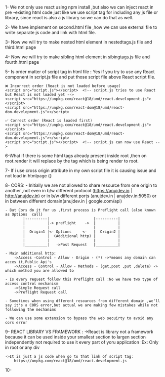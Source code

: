 1- We not only use react using npm install ,but also we can inject react in pre -existing html code just like we use script tag for including any js file or library, since react is also a js library so we can do that as well.

2- We have implement on second.html file ,how we can use external file to write separate js code and link with html file.

3- Now we will try to make nested html element in nestedtags.js file and third.html page

4- Now we will try to make sibling html element in sibingtags.js file and fourth.html page

5- Is order matter of script tag in html file : Yes if you try to use any React component in script.js file and put those script file above React script file.

    ❌ Incorrect order (React is not loaded before usage)
    <script src="script.js"></script>  <!-- script.js tries to use React but React is not loaded yet -->
    <script src="https://unpkg.com/react@18/umd/react.development.js"></script>
    <script src="https://unpkg.com/react-dom@18/umd/react-dom.development.js"></script>

    ✅ Correct order (React is loaded first)
    <script src="https://unpkg.com/react@18/umd/react.development.js"></script>
    <script src="https://unpkg.com/react-dom@18/umd/react-dom.development.js"></script>
    <script src="script.js"></script>  <!-- script.js can now use React -->

6-What if there is some html tags already present inside root ,then on root.render it will replace by the 
    tag which is being render to root.

7- If i use cross origin attribute in my own script file it is causing issue and not load in htmlpage {<script crossorigin src="siblingtag1.js"></script>}

8- CORS: 
    - Initially we are not allowed to share resource from one origin to another ,not
        even in b/w different protocol (https://anujdev.in | http://anujdev.in) or in b/w different ports (anujdev.in | anujdev.in:5050) or in between different domain(anujdev.in | google.com/api)

    - But Cors do it for us ,first process is Preflight call (also known as Options  call) 
            |----------|                    |----------|
            |          |-> preflight    ->  |          |
            |          |                    |          |
            |  Origin1 |<- Options     <-   |  Origin2 |
            |          |  (Additional http) |          |
            |          |                    |          |
            |__________|   ->Post Request   |__________|
           
    - Main additional http: 
        ->Access -Control - Allow - Origin - (*) ->*means any domain can acces it,Public Api's
        ->Access - Control - Allow - Methods - (get,post ,put ,delete) -> which method you are allowed to 

    - Is every request follow this Preflight call :No we have two type of access control mechanism
        ->Simple Request call
        ->Preflight Request call

    - Sometimes when using dfferent resources from different domain ,we'll say it's a CORS error,but actual we are making few mistakes while not following the mechanims

    - We can use some extension to bypass the web secuirty to avoid any cors error


9- REACT LIBRARY VS FRAMEWORK :
    ->React is library not a framework because it can be used inside your smallest section to largen section 
        independently not required to use it every part of yoru application :Ex: Only in root or any div
    
    ->It is just a js code when go to that link of script tag:
        https://unpkg.com/react@18/umd/react.development.js

10- 
